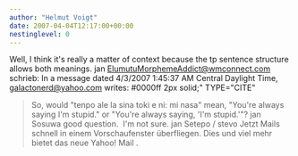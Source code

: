 ```yaml
---
author: "Helmut Voigt"
date: 2007-04-04T12:17:00+00:00
nestinglevel: 0
---
```

Well, I think it's really a matter of context because the tp sentence structure allows both meanings. jan [ElumutuMorphemeAddict@wmconnect.com](mailto://ElumutuMorphemeAddict@wmconnect.com) schrieb: In a message dated 4/3/2007 1:45:37 AM Central Daylight Time, [galactonerd@yahoo.com](mailto://galactonerd@yahoo.com) writes:
 #0000ff 2px solid;" TYPE="CITE"
>So, would "tenpo ale la sina toki e ni: mi nasa" mean, "You're always saying I'm stupid." or "You're always saying, 'I'm stupid.'"? jan Sosuwa good question.  I'm not sure. jan Setepo / stevo Jetzt Mails schnell in einem Vorschaufenster überfliegen. Dies und viel mehr bietet das neue Yahoo! Mail .